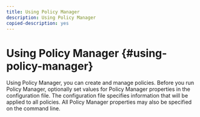 ```yaml
---
title: Using Policy Manager
description: Using Policy Manager
copied-description: yes
---
```


# Using Policy Manager {#using-policy-manager}

Using Policy Manager, you can create and manage policies. Before you run Policy Manager, optionally set values for Policy Manager properties in the configuration file. The configuration file specifies information that will be applied to all policies. All Policy Manager properties may also be specified on the command line. 
